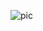 

![pic](https://user-images.githubusercontent.com/101452567/190071929-42d46abe-9d8a-40a9-ae50-d2170938ec20.jpeg)
